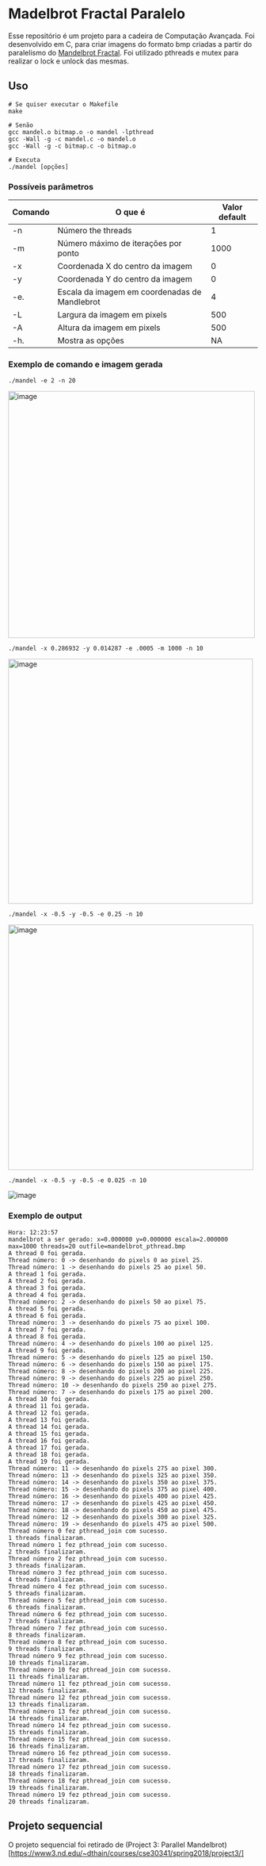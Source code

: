 # Madelbrot Fractal Paralelo 

Esse repositório é um projeto para a cadeira de Computação Avançada. Foi desenvolvido em C, para criar imagens do formato bmp criadas a partir do paralelismo do [Mandelbrot Fractal](https://en.wikipedia.org/wiki/Mandelbrot_set). Foi utilizado pthreads e mutex para realizar o lock e unlock das mesmas. 


## Uso

```shell
# Se quiser executar o Makefile
make
```

```shell
# Senão
gcc mandel.o bitmap.o -o mandel -lpthread
gcc -Wall -g -c mandel.c -o mandel.o
gcc -Wall -g -c bitmap.c -o bitmap.o

# Executa
./mandel [opções]
```

### Possíveis parâmetros 

| Comando       | O que é                                       |  Valor default |
| ------------- | --------------------------------------------- |--------------- |
| -n            | Número the threads                            |  1             |
| -m            | Número máximo de iterações por ponto          |    1000        |
| -x            | Coordenada X do centro da imagem              |  0             |
| -y            | Coordenada Y do centro da imagem              |  0             |
| -e.           | Escala da imagem em coordenadas de Mandlebrot | 4              |
| -L            | Largura da imagem em pixels                   | 500            |
| -A            | Altura da imagem em pixels                    | 500            |
| -h.           | Mostra as opções                              | NA             |



### Exemplo de comando e imagem gerada

```shell
./mandel -e 2 -n 20
```
<img width="498" alt="image" src="https://user-images.githubusercontent.com/38566830/173098656-53e4f117-0b27-4ce6-94a1-c56cbc3cd6c6.png">

```shell
./mandel -x 0.286932 -y 0.014287 -e .0005 -m 1000 -n 10
```
<img width="494" alt="image" src="https://user-images.githubusercontent.com/38566830/173096738-37a05bf9-d9bd-4c65-892d-23092e152df7.png">

```shell
./mandel -x -0.5 -y -0.5 -e 0.25 -n 10
```
<img width="495" alt="image" src="https://user-images.githubusercontent.com/38566830/173097189-01d4c070-1b76-48d5-bafc-6ece128e3620.png">


```shell
./mandel -x -0.5 -y -0.5 -e 0.025 -n 10
```
![image](https://user-images.githubusercontent.com/38566830/173097411-250efca0-ea0a-42c8-bcd5-a7fcfe5b0b8e.png)

### Exemplo de output
```
Hora: 12:23:57
mandelbrot a ser gerado: x=0.000000 y=0.000000 escala=2.000000 max=1000 threads=20 outfile=mandelbrot_pthread.bmp
A thread 0 foi gerada.
Thread número: 0 -> desenhando do pixels 0 ao pixel 25.
Thread número: 1 -> desenhando do pixels 25 ao pixel 50.
A thread 1 foi gerada.
A thread 2 foi gerada.
A thread 3 foi gerada.
A thread 4 foi gerada.
Thread número: 2 -> desenhando do pixels 50 ao pixel 75.
A thread 5 foi gerada.
A thread 6 foi gerada.
Thread número: 3 -> desenhando do pixels 75 ao pixel 100.
A thread 7 foi gerada.
A thread 8 foi gerada.
Thread número: 4 -> desenhando do pixels 100 ao pixel 125.
A thread 9 foi gerada.
Thread número: 5 -> desenhando do pixels 125 ao pixel 150.
Thread número: 6 -> desenhando do pixels 150 ao pixel 175.
Thread número: 8 -> desenhando do pixels 200 ao pixel 225.
Thread número: 9 -> desenhando do pixels 225 ao pixel 250.
Thread número: 10 -> desenhando do pixels 250 ao pixel 275.
Thread número: 7 -> desenhando do pixels 175 ao pixel 200.
A thread 10 foi gerada.
A thread 11 foi gerada.
A thread 12 foi gerada.
A thread 13 foi gerada.
A thread 14 foi gerada.
A thread 15 foi gerada.
A thread 16 foi gerada.
A thread 17 foi gerada.
A thread 18 foi gerada.
A thread 19 foi gerada.
Thread número: 11 -> desenhando do pixels 275 ao pixel 300.
Thread número: 13 -> desenhando do pixels 325 ao pixel 350.
Thread número: 14 -> desenhando do pixels 350 ao pixel 375.
Thread número: 15 -> desenhando do pixels 375 ao pixel 400.
Thread número: 16 -> desenhando do pixels 400 ao pixel 425.
Thread número: 17 -> desenhando do pixels 425 ao pixel 450.
Thread número: 18 -> desenhando do pixels 450 ao pixel 475.
Thread número: 12 -> desenhando do pixels 300 ao pixel 325.
Thread número: 19 -> desenhando do pixels 475 ao pixel 500.
Thread número 0 fez pthread_join com sucesso.
1 threads finalizaram.
Thread número 1 fez pthread_join com sucesso.
2 threads finalizaram.
Thread número 2 fez pthread_join com sucesso.
3 threads finalizaram.
Thread número 3 fez pthread_join com sucesso.
4 threads finalizaram.
Thread número 4 fez pthread_join com sucesso.
5 threads finalizaram.
Thread número 5 fez pthread_join com sucesso.
6 threads finalizaram.
Thread número 6 fez pthread_join com sucesso.
7 threads finalizaram.
Thread número 7 fez pthread_join com sucesso.
8 threads finalizaram.
Thread número 8 fez pthread_join com sucesso.
9 threads finalizaram.
Thread número 9 fez pthread_join com sucesso.
10 threads finalizaram.
Thread número 10 fez pthread_join com sucesso.
11 threads finalizaram.
Thread número 11 fez pthread_join com sucesso.
12 threads finalizaram.
Thread número 12 fez pthread_join com sucesso.
13 threads finalizaram.
Thread número 13 fez pthread_join com sucesso.
14 threads finalizaram.
Thread número 14 fez pthread_join com sucesso.
15 threads finalizaram.
Thread número 15 fez pthread_join com sucesso.
16 threads finalizaram.
Thread número 16 fez pthread_join com sucesso.
17 threads finalizaram.
Thread número 17 fez pthread_join com sucesso.
18 threads finalizaram.
Thread número 18 fez pthread_join com sucesso.
19 threads finalizaram.
Thread número 19 fez pthread_join com sucesso.
20 threads finalizaram.
```

## Projeto sequencial 
O projeto sequencial foi retirado de (Project 3: Parallel Mandelbrot)[https://www3.nd.edu/~dthain/courses/cse30341/spring2018/project3/]
